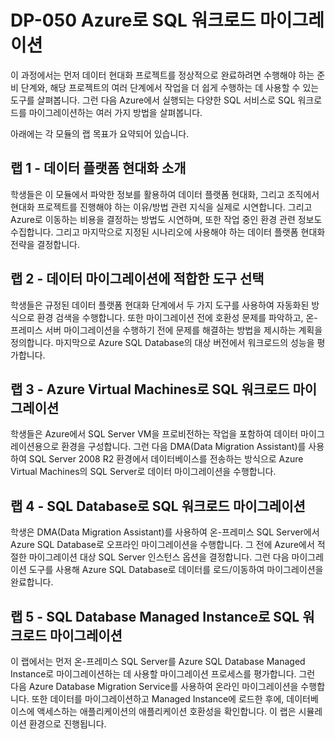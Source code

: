 ﻿# DP-050 Azure로 SQL 워크로드 마이그레이션

이 과정에서는 먼저 데이터 현대화 프로젝트를 정상적으로 완료하려면 수행해야 하는 준비 단계와, 해당 프로젝트의 여러 단계에서 작업을 더 쉽게 수행하는 데 사용할 수 있는 도구를 살펴봅니다. 그런 다음 Azure에서 실행되는 다양한 SQL 서비스로 SQL 워크로드를 마이그레이션하는 여러 가지 방법을 살펴봅니다.

아래에는 각 모듈의 랩 목표가 요약되어 있습니다.

## 랩 1 - 데이터 플랫폼 현대화 소개

학생들은 이 모듈에서 파악한 정보를 활용하여 데이터 플랫폼 현대화, 그리고 조직에서 현대화 프로젝트를 진행해야 하는 이유/방법 관련 지식을 실제로 시연합니다. 그리고 Azure로 이동하는 비용을 결정하는 방법도 시연하며, 또한 작업 중인 환경 관련 정보도 수집합니다. 그리고 마지막으로 지정된 시나리오에 사용해야 하는 데이터 플랫폼 현대화 전략을 결정합니다.

## 랩 2 - 데이터 마이그레이션에 적합한 도구 선택

학생들은 규정된 데이터 플랫폼 현대화 단계에서 두 가지 도구를 사용하여 자동화된 방식으로 환경 검색을 수행합니다. 또한 마이그레이션 전에 호환성 문제를 파악하고, 온-프레미스 서버 마이그레이션을 수행하기 전에 문제를 해결하는 방법을 제시하는 계획을 정의합니다. 마지막으로 Azure SQL Database의 대상 버전에서 워크로드의 성능을 평가합니다.

## 랩 3 - Azure Virtual Machines로 SQL 워크로드 마이그레이션

학생들은 Azure에서 SQL Server VM을 프로비전하는 작업을 포함하여 데이터 마이그레이션용으로 환경을 구성합니다.
그런 다음 DMA(Data Migration Assistant)를 사용하여 SQL Server 2008 R2 환경에서 데이터베이스를 전송하는 방식으로 Azure Virtual Machines의 SQL Server로 데이터 마이그레이션을 수행합니다.

## 랩 4 - SQL Database로 SQL 워크로드 마이그레이션

학생은 DMA(Data Migration Assistant)를 사용하여 온-프레미스 SQL Server에서 Azure SQL Database로 오프라인 마이그레이션을 수행합니다. 그 전에 Azure에서 적절한 마이그레이션 대상 SQL Server 인스턴스 옵션을 결정합니다. 그런 다음 마이그레이션 도구를 사용해 Azure SQL Database로 데이터를 로드/이동하여 마이그레이션을 완료합니다.

## 랩 5 - SQL Database Managed Instance로 SQL 워크로드 마이그레이션

이 랩에서는 먼저 온-프레미스 SQL Server를 Azure SQL Database Managed Instance로 마이그레이션하는 데 사용할 마이그레이션 프로세스를 평가합니다. 그런 다음 Azure Database Migration Service를 사용하여 온라인 마이그레이션을 수행합니다. 또한 데이터를 마이그레이션하고 Managed Instance에 로드한 후에, 데이터베이스에 액세스하는 애플리케이션의 애플리케이션 호환성을 확인합니다. 이 랩은 시뮬레이션 환경으로 진행됩니다.
